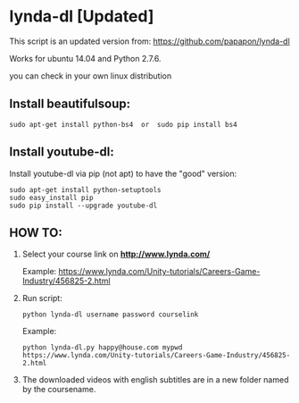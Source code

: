 # lynda-dl           [Updated]

This script is an updated version from: https://github.com/papapon/lynda-dl

Works for ubuntu 14.04 and Python 2.7.6.

you can check in your own linux distribution

## Install beautifulsoup:

    sudo apt-get install python-bs4  or  sudo pip install bs4

## Install youtube-dl:

Install youtube-dl via pip (not apt) to have the "good" version:  

    sudo apt-get install python-setuptools  
    sudo easy_install pip
    sudo pip install --upgrade youtube-dl

## HOW TO:
1. Select your course link on **http://www.lynda.com/**

   Example: https://www.lynda.com/Unity-tutorials/Careers-Game-Industry/456825-2.html
2. Run script:

       python lynda-dl username password courselink

   Example:

       python lynda-dl.py happy@house.com mypwd https://www.lynda.com/Unity-tutorials/Careers-Game-Industry/456825-2.html

3. The downloaded videos with english subtitles are in a new folder named by the coursename.  
